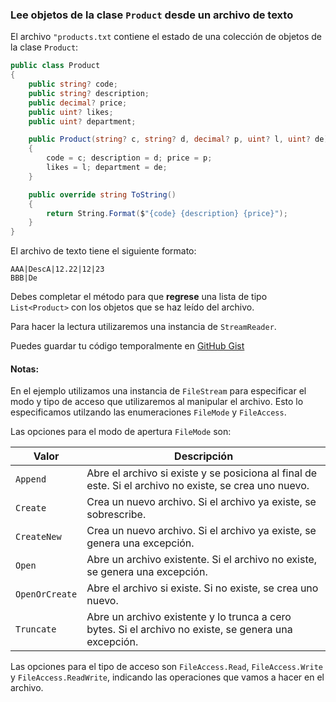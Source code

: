 ### Lee objetos de la clase `Product` desde un archivo de texto

El archivo `"products.txt` contiene el estado 
de una colección de objetos de la clase `Product`:

```csharp
public class Product
{
    public string? code;
    public string? description;
    public decimal? price;
    public uint? likes;
    public uint? department;

    public Product(string? c, string? d, decimal? p, uint? l, uint? de)
    {
        code = c; description = d; price = p; 
        likes = l; department = de;
    }

    public override string ToString()
    {
        return String.Format($"{code} {description} {price}");
    }
}
```

El archivo de texto tiene el siguiente formato:

```
AAA|DescA|12.22|12|23
BBB|De
```

Debes completar el método para que **regrese** una lista de tipo `List<Product>`
con los objetos que se haz leído del archivo.

Para hacer la lectura utilizaremos una instancia de `StreamReader`.

Puedes guardar tu código temporalmente en
<a href="https://gist.github.com/" target="_blank">GitHub Gist</a>

#### Notas:

En el ejemplo utilizamos una instancia de `FileStream` para especificar el modo y tipo de acceso 
que utilizaremos al manipular el archivo. Esto lo especificamos utilzando las enumeraciones 
`FileMode` y `FileAccess`. 

Las opciones para el modo de apertura `FileMode` son: 

| Valor               | Descripción                                                                                                 |
|---------------------|-------------------------------------------------------------------------------------------------------------|
| `Append`            | Abre el archivo si existe y se posiciona al final de este. Si el archivo no existe, se crea uno nuevo.      |
| `Create`            | Crea un nuevo archivo. Si el archivo ya existe, se sobrescribe.                                             |
| `CreateNew`         | Crea un nuevo archivo. Si el archivo ya existe, se genera una excepción.                                    |
| `Open`              | Abre un archivo existente. Si el archivo no existe, se genera una excepción.                                |
| `OpenOrCreate`      | Abre el archivo si existe. Si no existe, se crea uno nuevo.                                                  |
| `Truncate`          | Abre un archivo existente y lo trunca a cero bytes. Si el archivo no existe, se genera una excepción.       |

Las opciones para el tipo de acceso son `FileAccess.Read`, `FileAccess.Write` y `FileAccess.ReadWrite`, 
indicando las operaciones que vamos a hacer en el archivo. 

